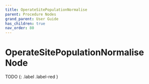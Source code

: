 ```yaml
---
title: OperateSitePopulationNormalise
parent: Procedure Nodes
grand_parent: User Guide
has_children: true
nav_order: 80
---
```

# OperateSitePopulationNormalise Node

TODO
{: .label .label-red }
